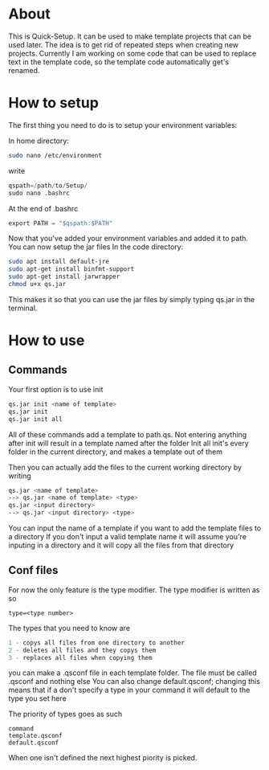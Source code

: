 # About

This is Quick-Setup. It can be used to make template projects that can be used later. The idea is to get rid of repeated steps when creating new projects.
Currently I am working on some code that can be used to replace text in the template code, so the template code automatically get's renamed.

# How to setup

The first thing you need to do is to setup your environment variables:

In home directory:
```bash
sudo nano /etc/environment
```
write
```python
qspath=/path/to/Setup/
sudo nano .bashrc
```
At the end of .bashrc
```python
export PATH = "$qspath:$PATH"
```
Now that you've added your environment variables and added it to path. You can now setup the jar files
In the code directory:
```bash
sudo apt install default-jre
sudo apt-get install binfmt-support
sudo apt-get install jarwrapper
chmod u+x qs.jar
```
This makes it so that you can use the jar files by simply typing qs.jar in the terminal.

# How to use
## Commands
 Your first option is to use init
 ```bash
qs.jar init <name of template>
qs.jar init
qs.jar init all
```
All of these commands add a template to path.qs. 
Not entering anything after init will result in a template named after the folder
Init all init's every folder in the current directory, and makes a template out of them

Then you can actually add the files to the current working directory by writing
```bash
qs.jar <name of template>
--> qs.jar <name of template> <type>
qs.jar <input directory>
--> qs.jar <input directory> <type>
```
You can input the name of a template if you want to add the template files to a directory
If you don't input a valid template name it will assume you're inputing in a directory and it will copy all the files from that directory

## Conf files
For now the only feature is the type modifier.
The type modifier is written as so

    type=<type number>
The types that you need to know are
```c
1 - copys all files from one directory to another
2 - deletes all files and they copys them
3 - replaces all files when copying them
```

you can make a .qsconf file in each template folder. The file must be called .qsconf and nothing else
You can also change default.qsconf; changing this means that if a don't specify a type in your command it will default to the type you set here

The priority of types goes as such

    command
    template.qsconf
    default.qsconf

When one isn't defined the next highest piority is picked.